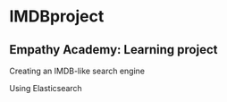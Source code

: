 # IMDBproject

## Empathy Academy: Learning project


Creating an IMDB-like search engine

Using Elasticsearch
